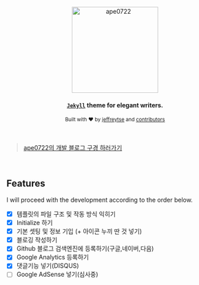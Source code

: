 <div align="center">

  <br>
  
  <a href="https://github.com/jeffreytse/jekyll-theme-yat">
    <img alt="ape0722" src="/Users/parkdonggun/Desktop/dev_blog/assets/images/banners/default_profile.png" width="200">
  </a>
</div>

<h4 align="center">
  <a href="https://jekyllrb.com/" target="_blank"><code>Jekyll</code></a> theme for elegant writers.
</h4>

<div align="center">
  <sub>Built with ❤︎ by
  <a href="https://jeffreytse.net">jeffreytse</a> and
  <a href="https://github.com/jeffreytse/jekyll-theme-yat/graphs/contributors">contributors </a>
  </sub>
</div>

<br>
<br>

> [ape0722의 개발 블로그 구경 하러가기](https://ape0722.github.io/)

<br>

## Features

I will proceed with the development according to the order below.

- [x] 템플릿의 파일 구조 및 작동 방식 익히기
- [x] Initialize 하기
- [x] 기본 셋팅 및 정보 기입 (+ 아이콘 누끼 딴 것 넣기)
- [x] 블로깅 작성하기
- [x] Github 블로그 검색엔진에 등록하기(구글,네이버,다음)
- [x] Google Analytics 등록하기
- [x] 댓글기능 넣기(DISQUS)
- [ ] Google AdSense 넣기(심사중)
